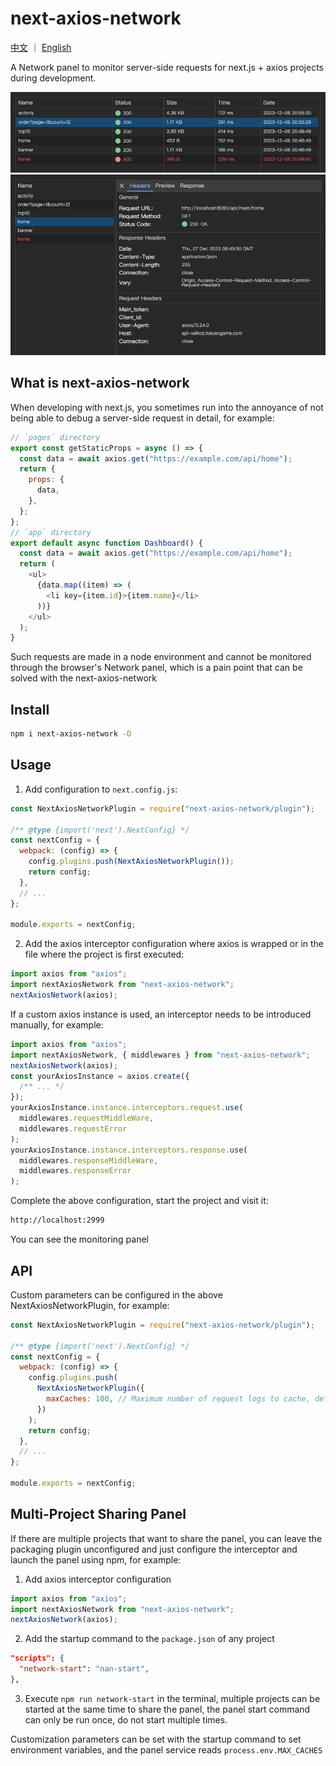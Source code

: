 # next-axios-network

[中文](./README.md) ｜ [English](./README_EN.md)

A Network panel to monitor server-side requests for next.js + axios projects during development.

!['demo.png'](./demo.png)
!['demo.png'](./demo1.png)

## What is next-axios-network

When developing with next.js, you sometimes run into the annoyance of not being able to debug a server-side request in detail, for example:

```js
// `pages` directory
export const getStaticProps = async () => {
  const data = await axios.get("https://example.com/api/home");
  return {
    props: {
      data,
    },
  };
};
// `app` directory
export default async function Dashboard() {
  const data = await axios.get("https://example.com/api/home");
  return (
    <ul>
      {data.map((item) => (
        <li key={item.id}>{item.name}</li>
      ))}
    </ul>
  );
}
```

Such requests are made in a node environment and cannot be monitored through the browser's Network panel, which is a pain point that can be solved with the next-axios-network

## Install

```bash
npm i next-axios-network -D
```

## Usage

1. Add configuration to `next.config.js`:

```javascript
const NextAxiosNetworkPlugin = require("next-axios-network/plugin");

/** @type {import('next').NextConfig} */
const nextConfig = {
  webpack: (config) => {
    config.plugins.push(NextAxiosNetworkPlugin());
    return config;
  },
  // ...
};

module.exports = nextConfig;
```

2. Add the axios interceptor configuration where axios is wrapped or in the file where the project is first executed:

```javascript
import axios from "axios";
import nextAxiosNetwork from "next-axios-network";
nextAxiosNetwork(axios);
```

If a custom axios instance is used, an interceptor needs to be introduced manually, for example:

```javascript
import axios from "axios";
import nextAxiosNetwork, { middlewares } from "next-axios-network";
nextAxiosNetwork(axios);
const yourAxiosInstance = axios.create({
  /** ... */
});
yourAxiosInstance.instance.interceptors.request.use(
  middlewares.requestMiddleWare,
  middlewares.requestError
);
yourAxiosInstance.instance.interceptors.response.use(
  middlewares.responseMiddleWare,
  middlewares.responseError
);
```

Complete the above configuration, start the project and visit it:

```bash
http://localhost:2999
```

You can see the monitoring panel

## API

Custom parameters can be configured in the above NextAxiosNetworkPlugin, for example:

```javascript
const NextAxiosNetworkPlugin = require("next-axios-network/plugin");

/** @type {import('next').NextConfig} */
const nextConfig = {
  webpack: (config) => {
    config.plugins.push(
      NextAxiosNetworkPlugin({
        maxCaches: 100, // Maximum number of request logs to cache, default 50
      })
    );
    return config;
  },
  // ...
};

module.exports = nextConfig;
```

## Multi-Project Sharing Panel

If there are multiple projects that want to share the panel, you can leave the packaging plugin unconfigured and just configure the interceptor and launch the panel using npm, for example:

1. Add axios interceptor configuration

```javascript
import axios from "axios";
import nextAxiosNetwork from "next-axios-network";
nextAxiosNetwork(axios);
```

2. Add the startup command to the `package.json` of any project

```json
"scripts": {
  "network-start": "nan-start",
},
```

3. Execute `npm run network-start` in the terminal, multiple projects can be started at the same time to share the panel, the panel start command can only be run once, do not start multiple times.

Customization parameters can be set with the startup command to set environment variables, and the panel service reads `process.env.MAX_CACHES`
